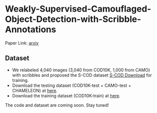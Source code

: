 # Weakly-Supervised-Camouflaged-Object-Detection-with-Scribble-Annotations

Paper Link: [arxiv](https://arxiv.org/abs/2207.14083)

## Dataset
- We relabeled 4,040 images (3,040 from COD10K, 1,000 from CAMO) with scribbles and proposed the S-COD dataset [S-COD Download](https://drive.google.com/file/d/1u7PRtZDu2vXCRe0o2SplVYa7ESoZQFR-/view?usp=sharing) for training.
- Download the testing dataset (COD10K-test + CAMO-test + CHAMELEON) at [here](https://drive.google.com/file/d/1QEGnP9O7HbN_2tH999O3HRIsErIVYalx/view?usp=sharing).
- Download the training dataset (COD10K-train) at [here](https://drive.google.com/file/d/1D9bf1KeeCJsxxri6d2qAC7z6O1X_fxpt/view?usp=sharing).

The code and dataset are coming soon. Stay tuned!
